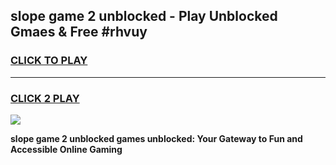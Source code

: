 
## slope game 2 unblocked - Play Unblocked Gmaes & Free #rhvuy
<h3>
<a href="https://news.freeplayer.one?title=slope_game_2_unblocked&ref=03M">CLICK TO PLAY</a></h3>
<hr>

<h3>
<a href="https://news.freeplayer.one?title=slope_game_2_unblocked&ref=03M">CLICK 2 PLAY</a>
  
</h3>

<a href="https://news.freeplayer.one?title=slope_game_2_unblocked&ref=03M"><img src="https://clearcache.store/games.png"></a>


**slope game 2 unblocked games unblocked: Your Gateway to Fun and Accessible Online Gaming**
